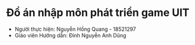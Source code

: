 # Đồ án nhập môn phát triển game UIT
- Người thực hiện: Nguyễn Hồng Quang - 18521297
- Giáo viên Hướng dẫn: Đinh Nguyễn Anh Dũng
